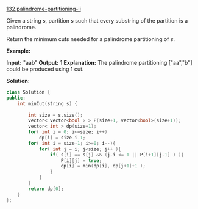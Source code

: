 [132.palindrome-partitioning-ii](https://leetcode.com/problems/palindrome-partitioning-ii/)  

Given a string _s_, partition _s_ such that every substring of the partition is a palindrome.

Return the minimum cuts needed for a palindrome partitioning of _s_.

**Example:**

**Input:** "aab"
**Output:** 1
**Explanation:** The palindrome partitioning \["aa","b"\] could be produced using 1 cut.  



**Solution:**  

```cpp
class Solution {
public:
    int minCut(string s) {
        
        int size = s.size();
        vector< vector<bool > > P(size+1, vector<bool>(size+1));
        vector< int > dp(size+1);
        for( int i = 0; i<=size; i++)
            dp[i] = size-i-1;
        for( int i = size-1; i>=0; i--){
            for( int j = i; j<size; j++ ){
                if( s[i] == s[j] && (j-i <= 1 || P[i+1][j-1] ) ){
                    P[i][j] = true;
                    dp[i] = min(dp[i], dp[j+1]+1 );
                }
            }
        }
        return dp[0];
    }
};
```
      